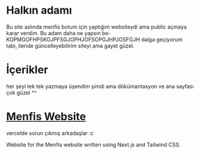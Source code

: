 # Halkın adamı

Bu site aslında menfis botum için yaptığım websiteydi ama public açmaya karar verdim.
Bu adam daha ne yapsın be- KOPMGOFHPSKOJPFSGJOPHJOFSOPGJHPJOSFGJH
dalga geçiyorum tabi, ileride güncelleyebilirim siteyi ama gayet güzel.

# İçerikler

her şeyi tek tek yazmaya üşendim şimdi ama dökümantasyon ve ana sayfası çok güzel ^^


# [Menfis Website](https://menfis.vercel.app/)
vercelde sorun çıkmış arkadaşlar :c

Website for the Menfis website written using Next.js and Tailwind CSS.
